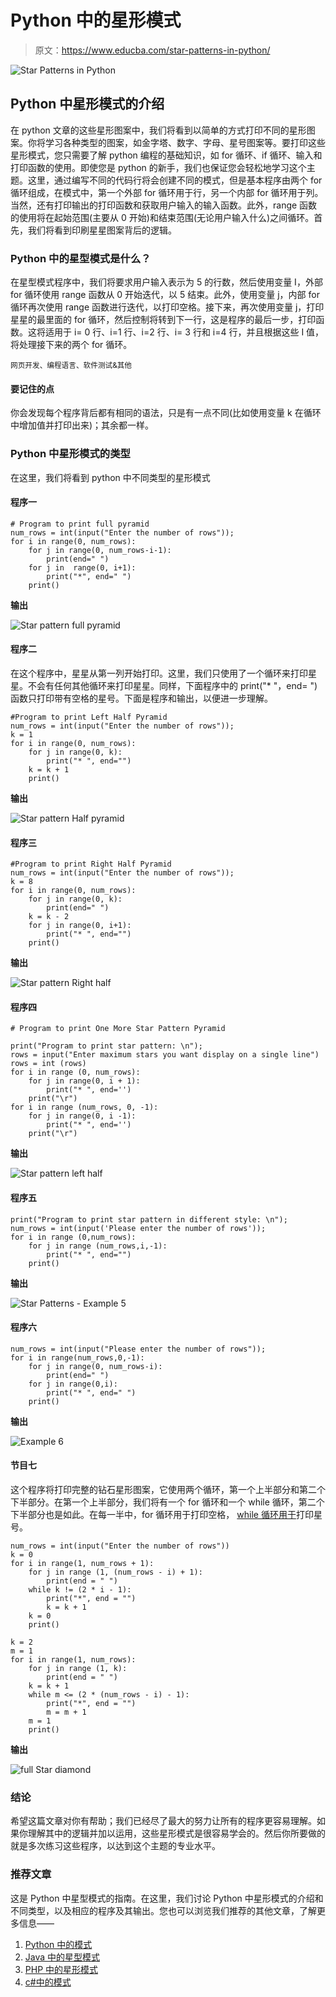 # Python 中的星形模式

> 原文：<https://www.educba.com/star-patterns-in-python/>

![Star Patterns in Python](img/75848827bac000560fca15683198c2b3.png)



## Python 中星形模式的介绍

在 python 文章的这些星形图案中，我们将看到以简单的方式打印不同的星形图案。你将学习各种类型的图案，如金字塔、数字、字母、星号图案等。要打印这些星形模式，您只需要了解 python 编程的基础知识，如 for 循环、if 循环、输入和打印函数的使用。即使您是 python 的新手，我们也保证您会轻松地学习这个主题。这里，通过编写不同的代码行将会创建不同的模式，但是基本程序由两个 for 循环组成，在模式中，第一个外部 for 循环用于行，另一个内部 for 循环用于列。当然，还有打印输出的打印函数和获取用户输入的输入函数。此外，range 函数的使用将在起始范围(主要从 0 开始)和结束范围(无论用户输入什么)之间循环。首先，我们将看到印刷星星图案背后的逻辑。

### Python 中的星型模式是什么？

在星型模式程序中，我们将要求用户输入表示为 5 的行数，然后使用变量 I，外部 for 循环使用 range 函数从 0 开始迭代，以 5 结束。此外，使用变量 j，内部 for 循环再次使用 range 函数进行迭代，以打印空格。接下来，再次使用变量 j，打印星星的最里面的 for 循环，然后控制将转到下一行，这是程序的最后一步，打印函数。这将适用于 i= 0 行、i=1 行、i=2 行、i= 3 行和 i=4 行，并且根据这些 I 值，将处理接下来的两个 for 循环。

<small>网页开发、编程语言、软件测试&其他</small>

#### 要记住的点

你会发现每个程序背后都有相同的语法，只是有一点不同(比如使用变量 k 在循环中增加值并打印出来)；其余都一样。

### Python 中星形模式的类型

在这里，我们将看到 python 中不同类型的星形模式

#### 程序一

```
# Program to print full pyramid 
num_rows = int(input("Enter the number of rows"));
for i in range(0, num_rows):
	for j in range(0, num_rows-i-1):
		print(end=" ")
	for j in  range(0, i+1):
		print("*", end=" ")
	print() 
```

**输出**

![Star pattern full pyramid](img/6a278c30b91783964d82eea543df18e8.png)



#### 程序二

在这个程序中，星星从第一列开始打印。这里，我们只使用了一个循环来打印星星。不会有任何其他循环来打印星星。同样，下面程序中的 print("* "，end= ")函数只打印带有空格的星号。下面是程序和输出，以便进一步理解。

```
#Program to print Left Half Pyramid
num_rows = int(input("Enter the number of rows"));
k = 1
for i in range(0, num_rows):
    for j in range(0, k):
        print("* ", end="")
    k = k + 1
    print() 
```

**输出**

![Star pattern Half pyramid](img/22b77374b991ae21bb1b00adb7c22461.png)



#### 程序三

```
#Program to print Right Half Pyramid
num_rows = int(input("Enter the number of rows"));
k = 8
for i in range(0, num_rows):
    for j in range(0, k):
        print(end=" ")
    k = k - 2
    for j in range(0, i+1):
        print("* ", end="")
    print() 
```

**输出**

![Star pattern Right half ](img/3a97b994279ad013501997f6ca1234bc.png)



#### 程序四

```
# Program to print One More Star Pattern Pyramid

print("Program to print star pattern: \n");
rows = input("Enter maximum stars you want display on a single line")
rows = int (rows)
for i in range (0, num_rows):
    for j in range(0, i + 1):
        print("* ", end='')
    print("\r")
for i in range (num_rows, 0, -1):
    for j in range(0, i -1):
        print("* ", end='')
    print("\r") 
```

**输出**

![Star pattern left half](img/b5084358e3c8b1048d889709ef5b66c7.png)



#### 程序五

```
print("Program to print star pattern in different style: \n");
num_rows = int(input('Please enter the number of rows'));
for i in range (0,num_rows):  
    for j in range (num_rows,i,-1):  
        print("* ", end="")
    print() 
```

**输出**

![Star Patterns - Example 5](img/97344bc233f6b288e85623f1f7b96da7.png)



#### 程序六

```
num_rows = int(input("Please enter the number of rows"));
for i in range(num_rows,0,-1):
    for j in range(0, num_rows-i):
        print(end=" ")
    for j in range(0,i):
        print("* ", end=" ")
    print() 
```

**输出**

![ Example 6](img/bc35510ac97341b47619aed2b38d6e99.png)



#### 节目七

这个程序将打印完整的钻石星形图案，它使用两个循环，第一个上半部分和第二个下半部分。在第一个上半部分，我们将有一个 for 循环和一个 while 循环，第二个下半部分也是如此。在每一半中，for 循环用于打印空格， [while 循环用于](https://www.educba.com/while-loop-in-python/)打印星号。

```
num_rows = int(input("Enter the number of rows"))
k = 0
for i in range(1, num_rows + 1): 
    for j in range (1, (num_rows - i) + 1): 
        print(end = " ")          
    while k != (2 * i - 1):
        print("*", end = "")
        k = k + 1
    k = 0   
    print()  

k = 2
m = 1
for i in range(1, num_rows): 
    for j in range (1, k):
        print(end = " ") 
    k = k + 1	  
    while m <= (2 * (num_rows - i) - 1): 
        print("*", end = "") 
        m = m + 1
    m = 1	
    print() 
```

**输出**

![full Star diamond ](img/aea3d2d4cd5c5426b055014d0e524de8.png)



### 结论

希望这篇文章对你有帮助；我们已经尽了最大的努力让所有的程序更容易理解。如果你理解其中的逻辑并加以运用，这些星形模式是很容易学会的。然后你所要做的就是多次练习这些程序，以达到这个主题的专业水平。

### 推荐文章

这是 Python 中星型模式的指南。在这里，我们讨论 Python 中星形模式的介绍和不同类型，以及相应的程序及其输出。您也可以浏览我们推荐的其他文章，了解更多信息——

1.  [Python 中的模式](https://www.educba.com/patterns-in-python/)
2.  [Java 中的星型模式](https://www.educba.com/star-patterns-in-java/)
3.  [PHP 中的星形模式](https://www.educba.com/star-patterns-in-php/)
4.  [c#中的模式](https://www.educba.com/patterns-in-c-sharp/)





